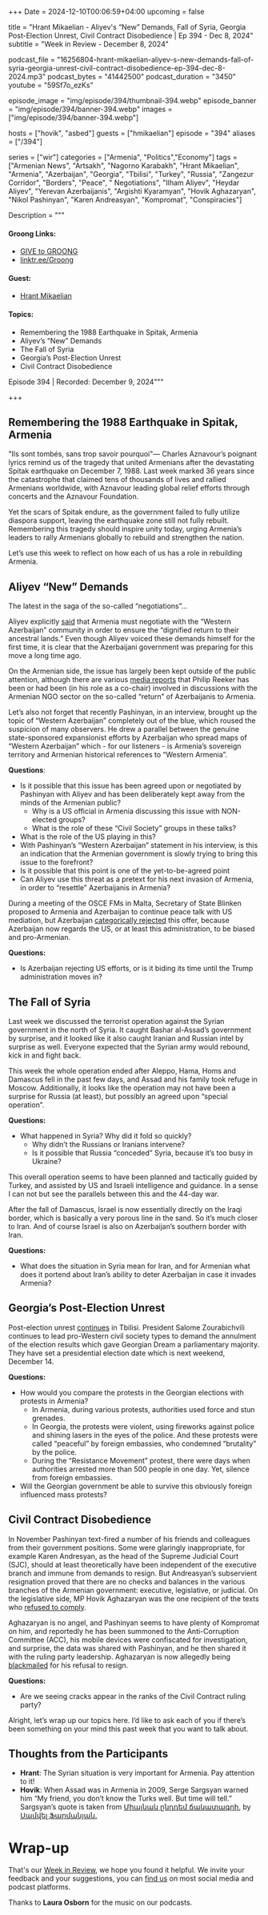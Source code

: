+++
Date = 2024-12-10T00:06:59+04:00
upcoming = false

title = "Hrant Mikaelian - Aliyev's “New” Demands, Fall of Syria, Georgia Post-Election Unrest, Civil Contract Disobedience | Ep 394 - Dec 8, 2024"
subtitle = "Week in Review - December 8, 2024"

podcast_file = "16256804-hrant-mikaelian-aliyev-s-new-demands-fall-of-syria-georgia-unrest-civil-contract-disobedience-ep-394-dec-8-2024.mp3"
podcast_bytes = "41442500"
podcast_duration = "3450"
youtube = "59Sf7o_ezKs"

episode_image = "img/episode/394/thumbnail-394.webp"
episode_banner = "img/episode/394/banner-394.webp"
images = ["img/episode/394/banner-394.webp"]

hosts = ["hovik", "asbed"]
guests = ["hmikaelian"]
episode = "394"
aliases = ["/394"]

series = ["wir"]
categories = ["Armenia", "Politics","Economy"]
tags = ["Armenian News", "Artsakh", "Nagorno Karabakh", "Hrant Mikaelian", "Armenia", "Azerbaijan", "Georgia", "Tbilisi", "Turkey", "Russia", "Zangezur Corridor", "Borders", "Peace", " Negotiations", "Ilham Aliyev", "Heydar Aliyev", "Yerevan Azerbaijanis", "Argishti Kyaramyan", "Hovik Aghazaryan", "Nikol Pashinyan", "Karen Andreasyan", "Kompromat", "Conspiracies"]

Description = """

#### Groong Links:
* [GIVE to GROONG](https://podcasts.groong.org/donate)
* [linktr.ee/Groong](https://linktr.ee/groong)

#### Guest:
* [Hrant Mikaelian](/guest/hmikaelian)

#### Topics:
* Remembering the 1988 Earthquake in Spitak, Armenia
* Aliyev’s “New” Demands
* The Fall of Syria
* Georgia’s Post-Election Unrest
* Civil Contract Disobedience

Episode 394 | Recorded: December 9, 2024"""

+++

## Remembering the 1988 Earthquake in Spitak, Armenia

"Ils sont tombés, sans trop savoir pourquoi"— Charles Aznavour’s poignant lyrics remind us of the tragedy that united Armenians after the devastating Spitak earthquake on December 7, 1988. Last week marked 36 years since the catastrophe that claimed tens of thousands of lives and rallied Armenians worldwide, with Aznavour leading global relief efforts through concerts and the Aznavour Foundation.

Yet the scars of Spitak endure, as the government failed to fully utilize diaspora support, leaving the earthquake zone still not fully rebuilt. Remembering this tragedy should inspire unity today, urging Armenia’s leaders to rally Armenians globally to rebuild and strengthen the nation.

Let’s use this week to reflect on how each of us has a role in rebuilding Armenia.


## Aliyev “New” Demands

The latest in the saga of the so-called “negotiations”...

Aliyev explicitly [said](https://www.azatutyun.am/a/33228084.html) that Armenia must negotiate with the “Western Azerbaijan” community in order to ensure the “dignified return to their ancestral lands.” Even though Aliyev voiced these demands himself for the first time, it is clear that the Azerbaijani government was preparing for this move a long time ago. 

On the Armenian side, the issue has largely been kept outside of the public attention, although there are various [media reports](https://www.youtube.com/live/kKYMnqRzWzI?si=LcmT82SZBSiz-7D6&t=546) that Philip Reeker has been or had been (in his role as a co-chair) involved in discussions with the Armenian NGO sector on the so-called “return” of Azerbaijanis to Armenia.

Let’s also not forget that recently Pashinyan, in an interview, brought up the topic of “Western Azerbaijan” completely out of the blue, which roused the suspicion of many observers. He drew a parallel between the genuine state-sponsored expansionist efforts by Azerbaijan who spread maps of “Western Azerbaijan” which - for our listeners - is Armenia’s sovereign territory and Armenian historical references to “Western Armenia”.

**Questions**:
* Is it possible that this issue has been agreed upon or negotiated by Pashinyan with Aliyev and has been deliberately kept away from the minds of the Armenian public?
    * Why is a US official in Armenia discussing this issue with NON-elected groups?
    * What is the role of these “Civil Society” groups in these talks?
* What is the role of the US playing in this?
* With Pashinyan’s “Western Azerbaijan” statement in his interview, is this an indication that the Armenian government is slowly trying to bring this issue to the forefront?
* Is it possible that this point is one of the yet-to-be-agreed point 
* Can Aliyev use this threat as a pretext for his next invasion of Armenia, in order to “resettle” Azerbaijanis in Armenia?

During a meeting of the OSCE FMs in Malta, Secretary of State Blinken proposed to Armenia and Azerbaijan to continue peace talk with US mediation, but Azerbaijan [categorically rejected](https://www.azatutyun.am/a/33228166.html) this offer, because Azerbaijan now regards the US, or at least this administration, to be biased and pro-Armenian.

**Questions:**
* Is Azerbaijan rejecting US efforts, or is it biding its time until the Trump administration moves in?


## The Fall of Syria

Last week we discussed the terrorist operation against the Syrian government in the north of Syria. It caught Bashar al-Assad’s government by surprise, and it looked like it also caught Iranian and Russian intel by surprise as well. Everyone expected that the Syrian army would rebound, kick in and fight back.

This week the whole operation ended after Aleppo, Hama, Homs and Damascus fell in the past few days, and Assad and his family took refuge in Moscow. Additionally, it looks like the operation may not have been a surprise for Russia (at least), but possibly an agreed upon “special operation”.

**Questions:**
* What happened in Syria? Why did it fold so quickly?
    * Why didn’t the Russians or Iranians intervene?
    * Is it possible that Russia “conceded” Syria, because it’s too busy in Ukraine?


This overall operation seems to have been planned and tactically guided by Turkey, and assisted by US and Israeli intelligence and guidance. In a sense I can not but see the parallels between this and the 44-day war. 

After the fall of Damascus, Israel is now essentially directly on the Iraqi border, which is basically a very porous line in the sand. So it’s much closer to Iran. And of course Israel is also on Azerbaijan’s southern border with Iran.

**Questions:**
* What does the situation in Syria mean for Iran, and for Armenian what does it portend about Iran’s ability to deter Azerbaijan in case it invades Armenia?


## Georgia’s Post-Election Unrest

Post-election unrest [continues](https://www.rferl.org/a/tbilisi-eu-kohakhidze-zurabishvili/33224688.html) in Tbilisi. President Salome Zourabichvili continues to lead pro-Western civil society types to demand the annulment of the election results which gave Georgian Dream a parliamentary majority. They have set a presidential election date which is next weekend, December 14.

**Questions:**
* How would you compare the protests in the Georgian elections with protests in Armenia?
    * In Armenia, during various protests, authorities used force and stun grenades. 
    * In Georgia, the protests were violent, using fireworks against police and shining lasers in the eyes of the police. And these protests were called “peaceful” by foreign embassies, who condemned “brutality” by the police.
    * During the “Resistance Movement” protest, there were days when authorities arrested more than 500 people in one day. Yet, silence from foreign embassies.
* Will the Georgian government be able to survive this obviously foreign influenced mass protests?


## Civil Contract Disobedience

In November Pashinyan text-fired a number of his friends and colleagues from their government positions. Some were glaringly inappropriate, for example Karen Andresyan, as the head of the Supreme Judicial Court (SJC), should at least theoretically have been independent of the executive branch and immune from demands to resign. But Andreasyan’s subservient resignation proved that there are no checks and balances in the various branches of the Armenian government: executive, legislative, or judicial. On the legislative side, MP Hovik Aghazaryan was the one recipient of the texts who [refused to comply](https://www.azatutyun.am/a/33228302.html).

Aghazaryan is no angel, and Pashinyan seems to have plenty of Kompromat on him, and reportedly he has been summoned to the Anti-Corruption Committee (ACC), his mobile devices were confiscated for investigation, and surprise, the data was shared with Pashinyan, and he then shared it with the ruling party leadership. Aghazaryan is now allegedly being [blackmailed](https://www.azatutyun.am/a/33229466.html) for his refusal to resign.

**Questions:**
* Are we seeing cracks appear in the ranks of the Civil Contract ruling party?

Alright, let’s wrap up our topics here. I’d like to ask each of you if there’s been something on your mind this past week that you want to talk about.


## Thoughts from the Participants
* **Hrant**: The Syrian situation is very important for Armenia. Pay attention to it!
* **Hovik**: When Assad was in Armenia in 2009, Serge Sargsyan warned him “My friend, you don’t know the Turks well. But time will tell.” Sargsyan’s quote is taken from [Միայնակ ընդդեմ ճակատագրի](https://newmag.am/am/book/alone-vs-fate), by [Սամվել Ֆարմանյան](https://newmag.am/am/author/samvel-farmanyan)<span style="text-decoration:underline;">.</span>

# Wrap-up

That's our [Week in Review](https://podcasts.groong.org/), we hope you found it helpful. We invite your feedback and your suggestions, you can [find us](https://linktr.ee/groong) on most social media and podcast platforms.

Thanks to __Laura Osborn__ for the music on our podcasts.
